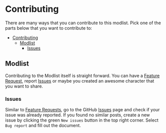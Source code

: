 # Contributing

There are many ways that you can contribute to this modlist. Pick one of the parts below that you want to contribute to:

- [Contributing](#contributing)
  - [Modlist](#modlist)
    - [Issues](#issues)

## Modlist

Contributing to the Modlist itself is straight forward. You can have a [Feature Request](#feature-requests), report [Issues](#issues) or maybe you created an awesome character that you want to share.

### Issues

Similar to [Feature Requests](#feature-requests), go to the GitHub [Issues](https://github.com/ixanza/xanzas_lotd/issues) page and check if your issue was already reported. If you found no similar posts, create a new issue by clicking the green `New issues` button in the top right corner. Select `Bug report` and fill out the document.
